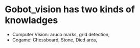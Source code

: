 # Gobot_vision has two kinds of knowladges
* Computer Vision: aruco marks, grid detection,
* Gogame: Chessboard, Stone, Died area, 
